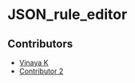 # JSON_rule_editor

## Contributors
- [Vinaya K](https://github.com/Vinayak2004/)
- [Contributor 2](https://github.com/Saksham-Chandra)
